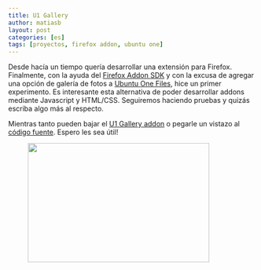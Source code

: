 ```yaml
---
title: U1 Gallery
author: matiasb
layout: post
categories: [es]
tags: [proyectos, firefox addon, ubuntu one]
---
```

Desde hacía un tiempo quería desarrollar una extensión para Firefox. Finalmente, con la ayuda del <a title="Firefox Addon SDK" href="https://addons.mozilla.org/en-US/developers/" target="_blank">Firefox Addon SDK</a> y con la excusa de agregar una opción de galería de fotos a <a href="http://one.ubuntu.com/files" target="_blank">Ubuntu One Files</a>, hice un primer experimento. Es interesante esta alternativa de poder desarrollar addons mediante Javascript y HTML/CSS. Seguiremos haciendo pruebas y quizás escriba algo más al respecto.

Mientras tanto pueden bajar el <a title="U1 Gallery" href="https://addons.mozilla.org/en-US/firefox/addon/u1-gallery/" target="_blank">U1 Gallery addon</a> o pegarle un vistazo al <a href="https://github.com/matiasb/u1-gallery" target="_blank">código fuente</a>. Espero les sea útil!

<figure>
    <img class="aligncenter" title="U1 Gallery in action" src="https://static-cdn.addons.mozilla.net/img/uploads/previews/full/62/62208.png?modified=1314105837" alt="" width="369" height="243" />
</figure>

